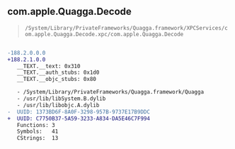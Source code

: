 ## com.apple.Quagga.Decode

> `/System/Library/PrivateFrameworks/Quagga.framework/XPCServices/com.apple.Quagga.Decode.xpc/com.apple.Quagga.Decode`

```diff

-188.2.0.0.0
+188.2.1.0.0
   __TEXT.__text: 0x310
   __TEXT.__auth_stubs: 0x1d0
   __TEXT.__objc_stubs: 0x80

   - /System/Library/PrivateFrameworks/Quagga.framework/Quagga
   - /usr/lib/libSystem.B.dylib
   - /usr/lib/libobjc.A.dylib
-  UUID: 1373BD6F-8A0F-3298-957B-9737E17B9DDC
+  UUID: C7750B37-5A59-3233-A834-DA5E46C7F994
   Functions: 3
   Symbols:   41
   CStrings:  13

```
